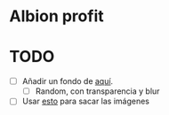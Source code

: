 # Albion profit

# TODO

- [ ] Añadir un fondo de [aquí](https://albiononline.com/wallpapers).
  - [ ] Random, con transparencia y blur
- [ ] Usar [esto](https://render.albiononline.com/v1/item/T6_2H_AXE_AVALON@3?quality=5) para sacar las imágenes